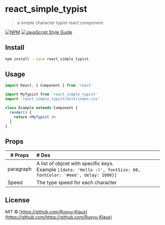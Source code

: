 # react_simple_typist

> a simple character typist react component

[![NPM](https://img.shields.io/npm/v/react_typist.svg)](https://www.npmjs.com/package/react_typist) [![JavaScript Style Guide](https://img.shields.io/badge/code_style-standard-brightgreen.svg)](https://standardjs.com)

## Install

```bash
npm install --save react_simple_typist
```

## Usage

```jsx
import React, { Component } from 'react'

import MyTypist from 'react_simple_typist'
import 'react_simple_typist/dist/index.css'

class Example extends Component {
  render() {
    return <MyTypist />
  }
}
```



## Props

| # Props   | # Des                                                        |
| --------- | :----------------------------------------------------------- |
| paragraph | A list of objcet with specific keys. <br /> Example  `[{data: 'Hello :)', fontSize: 60, fontColor: '#eee', delay: 1000}]` |
| Speed     | The type speed for each character                            |



## License

MIT © [https://github.com/Ruoyu-Klaus](https://github.com/https://github.com/Ruoyu-Klaus)

